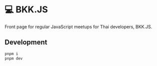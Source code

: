 # 💻 BKK.JS

Front page for regular JavaScript meetups for Thai developers, BKK.JS.

## Development

```bash
pnpm i
pnpm dev
```

